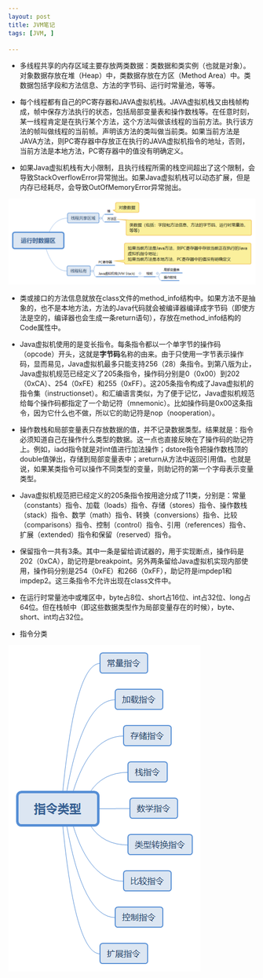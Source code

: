 ```yaml
---
layout: post
title: JVM笔记
tags: [JVM, ]

---
```


+ 多线程共享的内存区域主要存放两类数据：类数据和类实例（也就是对象）。对象数据存放在堆（Heap）中，类数据存放在方区（Method Area）中。类数据包括字段和方法信息、方法的字节码、运行时常量池，等等。

+ 每个线程都有自己的PC寄存器和JAVA虚拟机栈。JAVA虚拟机栈又由栈帧构成，帧中保存方法执行的状态，包括局部变量表和操作数栈等。在任意时刻，某一线程肯定是在执行某个方法，这个方法叫做该线程的当前方法。执行该方法的帧叫做线程的当前帧。声明该方法的类叫做当前类。如果当前方法是JAVA方法，则PC寄存器中存放正在执行的JAVA虚拟机指令的地址，否则，当前方法是本地方法，PC寄存器中的值没有明确定义。

+ 如果Java虚拟机栈有大小限制，且执行线程所需的栈空间超出了这个限制，会导致StackOverflowError异常抛出。如果Java虚拟机栈可以动态扩展，但是内存已经耗尽，会导致OutOfMemoryError异常抛出。

<img src="https://github.com/sofkyle/sofkyle.github.io/blob/master/_posts/image/jvm/运行时数据区.png?raw=true" />

+ 类或接口的方法信息就放在class文件的method_info结构中。如果方法不是抽象的，也不是本地方法，方法的Java代码就会被编译器编译成字节码（即使方法是空的，编译器也会生成一条return语句），存放在method_info结构的Code属性中。

+ Java虚拟机使用的是变长指令。每条指令都以一个单字节的操作码（opcode）开头，这就是**字节码**名称的由来。由于只使用一字节表示操作码，显而易见，Java虚拟机最多只能支持256（28）条指令。到第八版为止，Java虚拟机规范已经定义了205条指令，操作码分别是0（0x00）到202（0xCA）、254（0xFE）和255（0xFF）。这205条指令构成了Java虚拟机的指令集（instructionset）。和汇编语言类似，为了便于记忆，Java虚拟机规范给每个操作码都指定了一个助记符（mnemonic）。比如操作码是0x00这条指令，因为它什么也不做，所以它的助记符是nop（nooperation）。

+ 操作数栈和局部变量表只存放数据的值，并不记录数据类型。结果就是：指令必须知道自己在操作什么类型的数据。这一点也直接反映在了操作码的助记符上。例如，iadd指令就是对int值进行加法操作；dstore指令把操作数栈顶的double值弹出，存储到局部变量表中；areturn从方法中返回引用值。也就是说，如果某类指令可以操作不同类型的变量，则助记符的第一个字母表示变量类型。

+ Java虚拟机规范把已经定义的205条指令按用途分成了11类，分别是：常量（constants）指令、加载（loads）指令、存储（stores）指令、操作数栈（stack）指令、数学（math）指令、转换（conversions）指令、比较（comparisons）指令、控制（control）指令、引用（references）指令、扩展（extended）指令和保留（reserved）指令。

+ 保留指令一共有3条。其中一条是留给调试器的，用于实现断点，操作码是202（0xCA），助记符是breakpoint。另外两条留给Java虚拟机实现内部使用，操作码分别是254（0xFE）和266（0xFF），助记符是impdep1和impdep2。这三条指令不允许出现在class文件中。

+ 在运行时常量池中或堆区中，byte占8位、short占16位、int占32位、long占64位。但在栈帧中（即这些数据类型作为局部变量存在的时候），byte、short、int均占32位。

+ 指令分类

<img src="https://github.com/sofkyle/sofkyle.github.io/blob/master/_posts/image/jvm/指令类型.png?raw=true" />